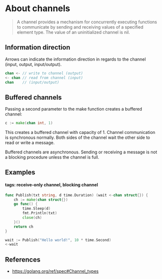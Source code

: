 # About channels

> A channel provides a mechanism for concurrently executing functions to
communicate by sending and receiving values of a specified element type. The
value of an uninitialized channel is nil.

## Information direction

Arrows can indicate the information direction in regards to the channel
(input, output, input/output).

```go
chan <- // write to channel (output)
<- chan // read from channel (input)
chan    // (input/output)
```

## Buffered channels

Passing a second parameter to the make function creates a buffered channel:

```go
c := make(chan int, 1)
```

This creates a buffered channel with capacity of 1.
Channel communication is synchronous normally. Both sides of the channel wait
the other side to read or write a message.

Buffered channels are asynchronous. Sending or receiving a message is not a
blocking procedure unless the channel is full.

## Examples

#### tags: receive-only channel, blocking channel

```go
func Publish(txt string, d time.Duration) (wait <-chan struct{}) {
	ch := make(chan struct{})
	go func() {
		time.Sleep(d)
		fmt.Println(txt)
		close(ch)
	}()
	return ch
}

wait := Publish("Hello world!", 10 * time.Second)
<-wait
```

## References

- https://golang.org/ref/spec#Channel_types
